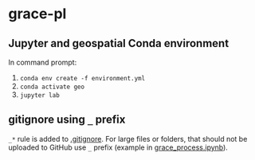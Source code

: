 # grace-pl

## Jupyter and geospatial Conda environment
In command prompt:
1. ```conda env create -f environment.yml```
2. ```conda activate geo```
3. ```jupyter lab```

## gitignore using ```_``` prefix
```_*``` rule is added to [.gitignore](.gitignore). For large files or folders, that should not be uploaded to GitHub use ```_``` prefix (example in [grace_process.ipynb](grace_process.ipynb)).

